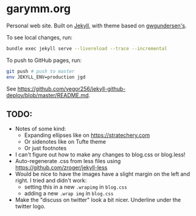 # garymm.org

Personal web site. Built on [Jekyll](https://jekyllrb.com/), with theme based on
[gwgundersen's](http://gregorygundersen.com/blog/2020/06/21/blog-theme).

To see local changes, run:

```sh
bundle exec jekyll serve --livereload --trace --incremental
```

To push to GitHub pages, run:

```sh
git push # push to master
env JEKYLL_ENV=production jgd
```

See <https://github.com/yegor256/jekyll-github-deploy/blob/master/README.md>.

## TODO:


* Notes of some kind:
    * Expanding ellipses like on <https://stratechery.com>
    * Or sidenotes like on Tufte theme
    * Or just footnotes
* I can't figure out how to make any changes to blog.css or blog.less!
* Auto-regenerate .css from less files using <https://github.com/zroger/jekyll-less>
* Would be nice to have the images have a slight margin on the left and right.
  I tried and didn't work:
    * setting this in a new `.wrapimg` in `blog.css`
    * adding a new `.wrap img` in `blog.css`
* Make the "discuss on twitter" look a bit nicer. Underline under the twitter logo.
